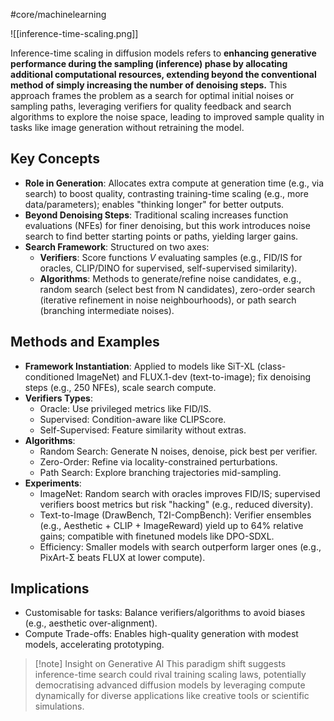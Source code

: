 #core/machinelearning 

![[inference-time-scaling.png]]

Inference-time scaling in diffusion models refers to **enhancing generative performance during the sampling (inference) phase by allocating additional computational resources, extending beyond the conventional method of simply increasing the number of denoising steps.** This approach frames the problem as a search for optimal initial noises or sampling paths, leveraging verifiers for quality feedback and search algorithms to explore the noise space, leading to improved sample quality in tasks like image generation without retraining the model.

## Key Concepts

- **Role in Generation**: Allocates extra compute at generation time (e.g., via search) to boost quality, contrasting training-time scaling (e.g., more data/parameters); enables "thinking longer" for better outputs.
- **Beyond Denoising Steps**: Traditional scaling increases function evaluations (NFEs) for finer denoising, but this work introduces noise search to find better starting points or paths, yielding larger gains.
- **Search Framework**: Structured on two axes:
  - **Verifiers**: Score functions $V$ evaluating samples (e.g., FID/IS for oracles, CLIP/DINO for supervised, self-supervised similarity).
  - **Algorithms**: Methods to generate/refine noise candidates, e.g., random search (select best from N candidates), zero-order search (iterative refinement in noise neighbourhoods), or path search (branching intermediate noises).

## Methods and Examples

- **Framework Instantiation**: Applied to models like SiT-XL (class-conditioned ImageNet) and FLUX.1-dev (text-to-image); fix denoising steps (e.g., 250 NFEs), scale search compute.
- **Verifiers Types**:
  - Oracle: Use privileged metrics like FID/IS.
  - Supervised: Condition-aware like CLIPScore.
  - Self-Supervised: Feature similarity without extras.
- **Algorithms**:
  - Random Search: Generate N noises, denoise, pick best per verifier.
  - Zero-Order: Refine via locality-constrained perturbations.
  - Path Search: Explore branching trajectories mid-sampling.
- **Experiments**:
  - ImageNet: Random search with oracles improves FID/IS; supervised verifiers boost metrics but risk "hacking" (e.g., reduced diversity).
  - Text-to-Image (DrawBench, T2I-CompBench): Verifier ensembles (e.g., Aesthetic + CLIP + ImageReward) yield up to 64% relative gains; compatible with finetuned models like DPO-SDXL.
  - Efficiency: Smaller models with search outperform larger ones (e.g., PixArt-Σ beats FLUX at lower compute).

## Implications

- Customisable for tasks: Balance verifiers/algorithms to avoid biases (e.g., aesthetic over-alignment).
- Compute Trade-offs: Enables high-quality generation with modest models, accelerating prototyping.

> [!note] Insight on Generative AI
> This paradigm shift suggests inference-time search could rival training scaling laws, potentially democratising advanced diffusion models by leveraging compute dynamically for diverse applications like creative tools or scientific simulations.